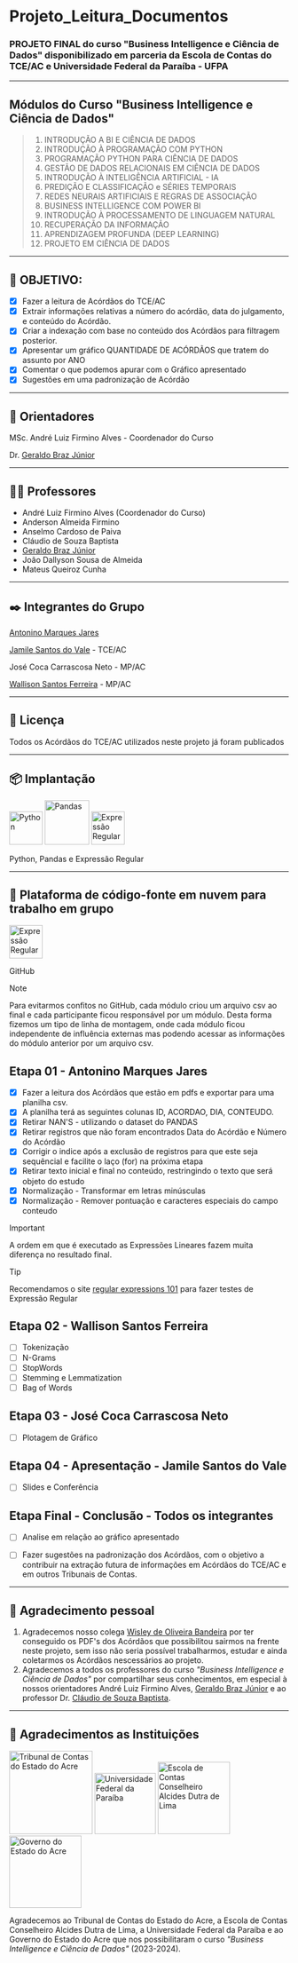 # Projeto_Leitura_Documentos #
### PROJETO FINAL do curso "Business Intelligence e Ciência de Dados" disponibilizado em parceria da Escola de Contas do TCE/AC e Universidade Federal da Paraíba - UFPA
-----------
## Módulos do Curso "Business Intelligence e Ciência de Dados"
> 1. INTRODUÇÃO A BI E CIÊNCIA DE DADOS 
> 2. INTRODUÇÃO À PROGRAMAÇÃO COM PYTHON 
> 3. PROGRAMAÇÃO PYTHON PARA CIÊNCIA DE DADOS 
> 4. GESTÃO DE DADOS RELACIONAIS EM CIÊNCIA DE DADOS 
> 5. INTRODUÇÃO À INTELIGÊNCIA ARTIFICIAL - IA 
> 6. PREDIÇÃO E CLASSIFICAÇÃO e SÉRIES TEMPORAIS 
> 7. REDES NEURAIS ARTIFICIAIS E REGRAS DE ASSOCIAÇÃO 
> 8. BUSINESS INTELLIGENCE COM POWER BI 
> 9. INTRODUÇÃO À PROCESSAMENTO DE LINGUAGEM NATURAL 
> 10. RECUPERAÇÃO DA INFORMAÇÃO
> 11. APRENDIZAGEM PROFUNDA (DEEP LEARNING) 
> 12. PROJETO EM CIÊNCIA DE DADOS
-----------

## 🚀 OBJETIVO:
- [x] Fazer a leitura de Acórdãos do TCE/AC 
- [x] Extrair informações relativas a número do acórdão, data do julgamento, e conteúdo do Acórdão.
- [X] Criar a indexação com base no conteúdo dos Acórdãos para filtragem posterior.
- [X] Apresentar um gráfico QUANTIDADE DE ACÓRDÃOS que tratem do assunto por ANO
- [X] Comentar o que podemos apurar com o Gráfico apresentado
- [X] Sugestões em uma padronização de Acórdão 
-----------

## 💼 Orientadores

 MSc. André Luiz Firmino Alves - Coordenador do Curso

 Dr.  [Geraldo Braz Júnior](https://www.linkedin.com/in/geraldo-braz-junior-4821778b/) 

-----------
## 👨‍🏫 Professores
  - André Luiz Firmino Alves (Coordenador do Curso)
  - Anderson Almeida Firmino
  - Anselmo Cardoso de Paiva
  - Cláudio de Souza Baptista
  - [Geraldo Braz Júnior](https://www.linkedin.com/in/geraldo-braz-junior-4821778b/) 
  - João Dallyson Sousa de Almeida
  - Mateus Queiroz Cunha

-----------
## ✒️ Integrantes do Grupo

 [Antonino Marques Jares](https://www.linkedin.com/in/antonino-marques-jares-b447a734/)

 [Jamile Santos do Vale](https://www.linkedin.com/in/jamille-santos-3a9b76183/?originalSubdomain=br)  - TCE/AC

 José Coca Carrascosa Neto - MP/AC

 [Wallison Santos Ferreira](https://www.linkedin.com/in/wallisonferreira09/) - MP/AC

-----------
## 📄 Licença
 Todos os Acórdãos do TCE/AC utilizados neste projeto já foram publicados
 
-----------

## 📦 Implantação
 [<img src= "https://freepngimg.com/thumb/python_logo/7-2-python-logo-free-download-png.png" width="60" alt="Python"/>](https://www.python.org/)
 [<img src= "https://miro.medium.com/v2/resize:fit:720/format:webp/0*RWkQ0Fziw792xa0S" width="80" alt="Pandas"/>](https://pandas.pydata.org/) 
 [<img src= "https://static.javatpoint.com/tutorial/regex/images/regex-tutorial.png" width="60" alt="Expressão Regular"/>](https://pypi.org/project/regex/) 
 
 Python, Pandas e Expressão Regular

-----------
## 👥 Plataforma de código-fonte em nuvem para trabalho em grupo
 [<img src= "https://github.githubassets.com/assets/GitHub-Mark-ea2971cee799.png" width="60" alt="Expressão Regular"/>](https://github.com/) 
 
 GitHub
> [!NOTE]
> Para evitarmos confitos no GitHub, cada módulo criou um arquivo csv ao final e cada participante ficou responsável por um módulo.
> Desta forma fizemos um tipo de linha de montagem, onde cada módulo ficou independente de influência externas mas podendo acessar as informações do módulo anterior por um arquivo csv.

## Etapa 01 - Antonino Marques Jares
- [X] Fazer a leitura dos Acórdãos que estão em pdfs e exportar para uma planilha csv.
- [X] A planilha terá as seguintes colunas ID, ACORDAO, DIA, CONTEUDO.
- [X] Retirar NAN'S - utilizando o dataset do PANDAS
- [X] Retirar registros que não foram encontrados Data do Acórdão e Número do Acórdão
- [X] Corrigir o indice após a exclusão de registros para que este seja sequêncial e facilite o laço (for) na próxima etapa
- [X] Retirar texto inicial e final no conteúdo, restringindo o texto que será objeto do estudo
- [X] Normalização - Transformar em letras minúsculas
- [X] Normalização - Remover pontuação e caracteres especiais do campo conteudo

> [!IMPORTANT]
> A ordem em que é executado as Expressões Lineares fazem muita diferença no resultado final.

> [!TIP]
> Recomendamos o site [regular expressions 101](https://regex101.com/) para fazer testes de Expressão Regular

## Etapa 02 - Wallison Santos Ferreira
- [ ] Tokenização
- [ ] N-Grams
- [ ] StopWords
- [ ] Stemming e Lemmatization
- [ ] Bag of Words
## Etapa 03 - José Coca Carrascosa Neto
- [ ] Plotagem de Gráfico
## Etapa 04 - Apresentação - Jamile Santos do Vale
- [ ] Slides e Conferência 
## Etapa Final - Conclusão - Todos os integrantes
- [ ] Analise em relação ao gráfico apresentado
- [ ] Fazer sugestões na padronização dos Acórdãos, com o objetivo a contribuir na extração futura de informações em Acórdãos do TCE/AC e em outros Tribunais de Contas.


-----------
## 🎁 Agradecimento pessoal
 1) Agradecemos nosso colega [Wisley de Oliveira Bandeira](https://www.linkedin.com/in/wisleybandeira/) por ter conseguido os PDF's dos Acórdãos que possibilitou sairmos na frente neste projeto, sem isso não seria possível trabalharmos, estudar e ainda coletarmos os Acórdãos nescessários ao projeto.
 2) Agradecemos a todos os professores do curso *"Business Intelligence e Ciência de Dados"* por compartilhar seus conhecimentos, em especial à nossos orientadores André Luiz Firmino Alves, [Geraldo Braz Júnior](https://www.linkedin.com/in/geraldo-braz-junior-4821778b/)  e ao professor Dr. [Cláudio de Souza Baptista](https://www.linkedin.com/in/claudio-de-souza-baptista-07257721a/).

-----------
 
## 🎁 Agradecimentos as Instituições
[<img src= "https://tceac.tc.br/site/wp-content/uploads/2023/05/LOGO-VERSAO-PREFERENCIAL.png" width="150" alt="Tribunal de Contas do Estado do Acre"/>](https://tceac.tc.br/site/)
[<img src= "https://www.ufpb.br/ufpb/image-base/brasaooficial.png/@@images/1abe9a91-1d77-4443-898e-f14c006fbc43.png" width="110" alt="Universidade Federal da Paraíba"/>](https://www.ufpb.br/)
[<img src= "https://moodle.tceac.tc.br/pluginfile.php/1/theme_adaptable/favicon/1706543109/WhatsApp%20Image%202020-01-30%20at%2009.49.09.jpeg" width="130" alt="Escola de Contas Conselheiro Alcides Dutra de Lima"/>](https://moodle.tceac.tc.br/)
[<img src= "https://iconape.com/wp-content/files/sm/153655/png/brasao-do-estado-do-acre-logo.png" width="130" alt="Governo do Estado do Acre"/>](https://estado.ac.gov.br/)


Agradecemos ao Tribunal de Contas do Estado do Acre, a Escola de Contas Conselheiro Alcides Dutra de Lima, a Universidade Federal da Paraíba e ao Governo do Estado do Acre que nos possibilitaram o curso *"Business Intelligence e Ciência de Dados"* (2023-2024).





